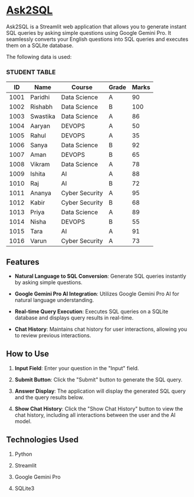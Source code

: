 # [Ask2SQL](https://paridhi3-ask2sql-app-luklck.streamlit.app/)

Ask2SQL is a Streamlit web application that allows you to generate instant SQL queries by asking simple questions using Google Gemini Pro. It seamlessly converts your English questions into SQL queries and executes them on a SQLite database.

The following data is used:

### STUDENT TABLE
| ID      | Name    | Course         | Grade | Marks |
|---------|---------|----------------|-------|-------|
| 1001    | Paridhi | Data Science   | A     | 90    |
| 1002    | Rishabh | Data Science   | B     | 100   |
| 1003    | Swastika| Data Science   | A     | 86    |
| 1004    | Aaryan  | DEVOPS         | A     | 50    |
| 1005    | Rahul   | DEVOPS         | A     | 35    |
| 1006    | Sanya   | Data Science   | B     | 92    |
| 1007    | Aman    | DEVOPS         | B     | 65    |
| 1008    | Vikram  | Data Science   | A     | 78    |
| 1009    | Ishita  | AI             | A     | 88    |
| 1010    | Raj     | AI             | B     | 72    |
| 1011    | Ananya  | Cyber Security | A     | 95    |
| 1012    | Kabir   | Cyber Security | B     | 68    |
| 1013    | Priya   | Data Science   | A     | 89    |
| 1014    | Nisha   | DEVOPS         | B     | 55    |
| 1015    | Tara    | AI             | A     | 91    |
| 1016    | Varun   | Cyber Security | A     | 73    |

## Features

- **Natural Language to SQL Conversion**: Generate SQL queries instantly by asking simple questions.
  
- **Google Gemini Pro AI Integration**: Utilizes Google Gemini Pro AI for natural language understanding.

- **Real-time Query Execution**: Executes SQL queries on a SQLite database and displays query results in real-time.

- **Chat History**: Maintains chat history for user interactions, allowing you to review previous interactions.

## How to Use

1. **Input Field**: Enter your question in the "Input" field.

2. **Submit Button**: Click the "Submit" button to generate the SQL query.

3. **Answer Display**: The application will display the generated SQL query and the query results below.

4. **Show Chat History**: Click the "Show Chat History" button to view the chat history, including all interactions between the user and the AI model.

## Technologies Used

1. Python

2. Streamlit

3. Google Gemini Pro

4. SQLite3
